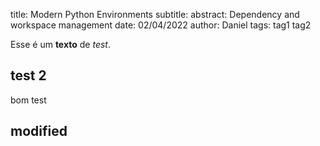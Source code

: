 title: Modern Python Environments
subtitle:
abstract: Dependency and workspace management
date: 02/04/2022
author: Daniel
tags: tag1 tag2

Esse é um **texto** de _test_.

## test 2

bom test

## modified
